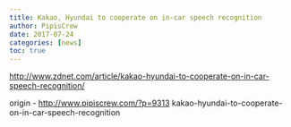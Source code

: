 ```yaml
---
title: Kakao, Hyundai to cooperate on in-car speech recognition
author: PipisCrew
date: 2017-07-24
categories: [news]
toc: true
---
```


http://www.zdnet.com/article/kakao-hyundai-to-cooperate-on-in-car-speech-recognition/

origin - http://www.pipiscrew.com/?p=9313 kakao-hyundai-to-cooperate-on-in-car-speech-recognition